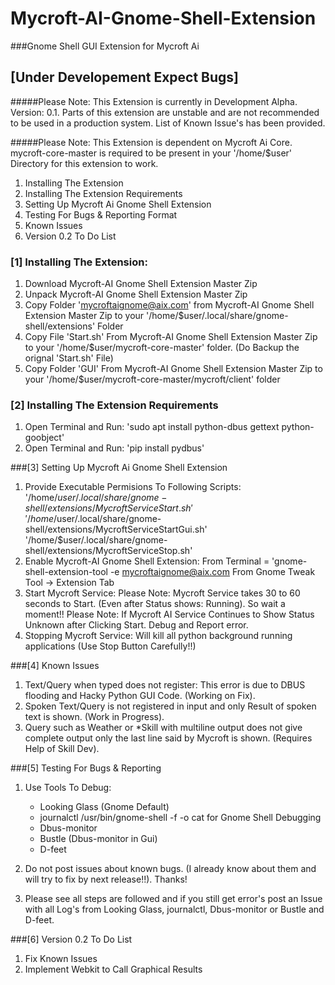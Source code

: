 # Mycroft-AI-Gnome-Shell-Extension
###Gnome Shell GUI Extension for Mycroft Ai 

## [Under Developement Expect Bugs]

#####Please Note: This Extension is currently in Development Alpha. Version: 0.1. Parts of this extension are unstable and are not recommended to be used in a production system. List of Known Issue's has been provided. 

#####Please Note: This Extension is dependent on Mycroft Ai Core. mycroft-core-master is required to be present in your '/home/$user' Directory for this extension to work.

1. Installing The Extension
2. Installing The Extension Requirements
3. Setting Up Mycroft Ai Gnome Shell Extension
4. Testing For Bugs & Reporting Format
5. Known Issues
6. Version 0.2 To Do List

### [1] Installing The Extension:

  1. Download Mycroft-AI Gnome Shell Extension Master Zip
  2. Unpack Mycroft-AI Gnome Shell Extension Master Zip
  3. Copy Folder 'mycroftaignome@aix.com' from Mycroft-AI Gnome Shell Extension Master Zip to your '/home/$user/.local/share/gnome-shell/extensions' Folder
  4. Copy File 'Start.sh' From Mycroft-AI Gnome Shell Extension Master Zip to your '/home/$user/mycroft-core-master' folder. (Do Backup the orignal 'Start.sh' File)
  5. Copy Folder 'GUI' From Mycroft-AI Gnome Shell Extension Master Zip to your '/home/$user/mycroft-core-master/mycroft/client' folder

### [2] Installing The Extension Requirements
  
   1. Open Terminal and Run: 'sudo apt install python-dbus gettext python-goobject'
   2. Open Terminal and Run: 'pip install pydbus'

###[3] Setting Up Mycroft Ai Gnome Shell Extension

  1. Provide Executable Permisions To Following Scripts:
      '/home/$user/.local/share/gnome-shell/extensions/MycroftServiceStart.sh'
      '/home/$user/.local/share/gnome-shell/extensions/MycroftServiceStartGui.sh'
      '/home/$user/.local/share/gnome-shell/extensions/MycroftServiceStop.sh'
  2. Enable Mycroft-AI Gnome Shell Extension:
      From Terminal = 'gnome-shell-extension-tool -e mycroftaignome@aix.com
      From Gnome Tweak Tool -> Extension Tab
  3. Start Mycroft Service:
      Please Note: Mycroft Service takes 30 to 60 seconds to Start. (Even after Status shows: Running). So wait a moment!!
      Please Note: If Mycroft AI Service Continues to Show Status Unknown after Clicking Start. Debug and Report error.
  4. Stopping Mycroft Service: Will kill all python background running applications (Use Stop Button Carefully!!)

###[4] Known Issues
  1. Text/Query when typed does not register: This error is due to DBUS flooding and Hacky Python GUI Code. (Working on Fix).
  2. Spoken Text/Query is not registered in input and only Result of spoken text is shown. (Work in Progress).
  3. Query such as Weather or *Skill with multiline output does not give complete output only the last line said by Mycroft is shown. (Requires Help of Skill Dev).
  
###[5] Testing For Bugs & Reporting
  1. Use Tools To Debug:
      * Looking Glass (Gnome Default)
      * journalctl /usr/bin/gnome-shell -f -o cat for Gnome Shell Debugging
      * Dbus-monitor
      * Bustle (Dbus-monitor in Gui)
      * D-feet
  
  2. Do not post issues about known bugs. (I already know about them and will try to fix by next release!!). Thanks!
  3. Please see all steps are followed and if you still get error's post an Issue with all Log's from Looking Glass, journalctl, Dbus-monitor or Bustle and D-feet.
  
###[6] Version 0.2 To Do List
  1. Fix Known Issues
  2. Implement Webkit to Call Graphical Results
